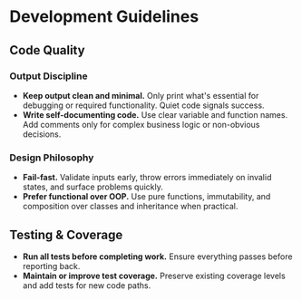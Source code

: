 # Development Guidelines

## Code Quality

### Output Discipline

- **Keep output clean and minimal.** Only print what's essential for debugging or required functionality. Quiet code signals success.
- **Write self-documenting code.** Use clear variable and function names. Add comments only for complex business logic or non-obvious decisions.

### Design Philosophy

- **Fail-fast.** Validate inputs early, throw errors immediately on invalid states, and surface problems quickly.
- **Prefer functional over OOP.** Use pure functions, immutability, and composition over classes and inheritance when practical.

## Testing & Coverage

- **Run all tests before completing work.** Ensure everything passes before reporting back.
- **Maintain or improve test coverage.** Preserve existing coverage levels and add tests for new code paths.
